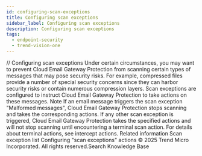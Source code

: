 ```yaml
---
id: configuring-scan-exceptions
title: Configuring scan exceptions
sidebar_label: Configuring scan exceptions
description: Configuring scan exceptions
tags:
  - endpoint-security
  - trend-vision-one
---
```


/*<![CDATA[*/ $('#title').html($('meta[name=map-description]').attr('content')); /*]]>*/ Configuring scan exceptions Under certain circumstances, you may want to prevent Cloud Email Gateway Protection from scanning certain types of messages that may pose security risks. For example, compressed files provide a number of special security concerns since they can harbor security risks or contain numerous compression layers. Scan exceptions are configured to instruct Cloud Email Gateway Protection to take actions on these messages. Note If an email message triggers the scan exception "Malformed messages", Cloud Email Gateway Protection stops scanning and takes the corresponding actions. If any other scan exception is triggered, Cloud Email Gateway Protection takes the specified actions and will not stop scanning until encountering a terminal scan action. For details about terminal actions, see intercept actions. Related information Scan exception list Configuring "scan exceptions" actions © 2025 Trend Micro Incorporated. All rights reserved.Search Knowledge Base